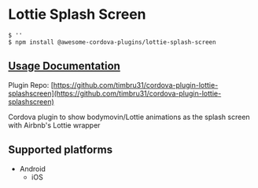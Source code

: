 # Lottie Splash Screen

```
$ ''
$ npm install @awesome-cordova-plugins/lottie-splash-screen
```

## [Usage Documentation](https://danielsogl.gitbook.io/awesome-cordova-plugins/plugins/lottie-splash-screen/)

Plugin Repo: [https://github.com/timbru31/cordova-plugin-lottie-splashscreen](https://github.com/timbru31/cordova-plugin-lottie-splashscreen)

Cordova plugin to show bodymovin/Lottie animations as the splash screen with Airbnb's Lottie wrapper

## Supported platforms

- Android
  - iOS
  


